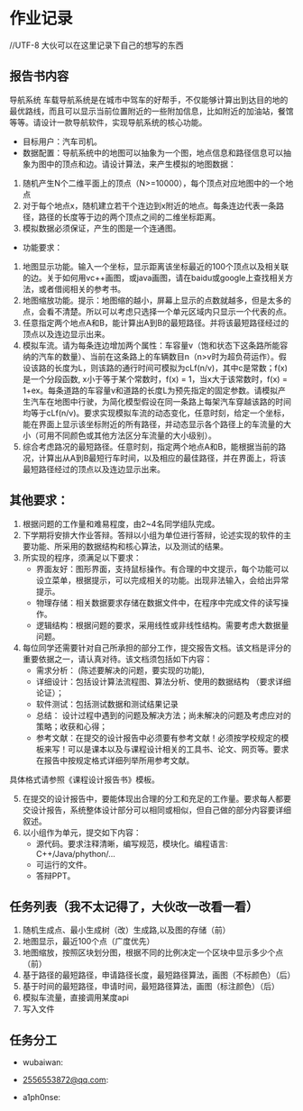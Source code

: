 # 作业记录
//UTF-8
大伙可以在这里记录下自己的想写的东西
## 报告书内容
导航系统
车载导航系统是在城市中驾车的好帮手，不仅能够计算出到达目的地的最优路线，而且可以显示当前位置附近的一些附加信息，比如附近的加油站，餐馆等等。请设计一款导航软件，实现导航系统的核心功能。
- 目标用户：汽车司机。
- 数据配置：导航系统中的地图可以抽象为一个图，地点信息和路径信息可以抽象为图中的顶点和边。请设计算法，来产生模拟的地图数据：
1. 随机产生N个二维平面上的顶点（N>=10000），每个顶点对应地图中的一个地点
2. 对于每个地点x，随机建立若干个连边到x附近的地点。每条连边代表一条路径，路径的长度等于边的两个顶点之间的二维坐标距离。
3. 模拟数据必须保证，产生的图是一个连通图。

- 功能要求：
1. 地图显示功能。输入一个坐标，显示距离该坐标最近的100个顶点以及相关联的边。关于如何用vc++画图，或java画图，请在baidu或google上查找相关方法，或者借阅相关的参考书。
2. 地图缩放功能。提示：地图缩的越小，屏幕上显示的点数就越多，但是太多的点，会看不清楚。所以可以考虑只选择一个单元区域内只显示一个代表的点。
3. 任意指定两个地点A和B，能计算出A到B的最短路径。并将该最短路径经过的顶点以及连边显示出来。
4. 模拟车流。请为每条连边增加两个属性：车容量v（饱和状态下这条路所能容纳的汽车的数量）、当前在这条路上的车辆数目n（n>v时为超负荷运作）。假设该路的长度为L，则该路的通行时间可模拟为cLf(n/v)，其中c是常数；f(x)是一个分段函数, x小于等于某个常数时，f(x) = 1，当x大于该常数时，f(x) = 1+ex。每条道路的车容量v和道路的长度L为预先指定的固定参数。请模拟产生汽车在地图中行驶，为简化模型假设在同一条路上每架汽车穿越该路的时间均等于cLf(n/v)。要求实现模拟车流的动态变化，任意时刻，给定一个坐标，能在界面上显示该坐标附近的所有路径，并动态显示各个路径上的车流量的大小（可用不同颜色或其他方法区分车流量的大小级别）。
5. 综合考虑路况的最短路径。任意时刻，指定两个地点A和B，能根据当前的路况，计算出从A到B最短行车时间，以及相应的最佳路径，并在界面上，将该最短路径经过的顶点以及连边显示出来。

## 其他要求：
1. 根据问题的工作量和难易程度，由2~4名同学组队完成。
2. 下学期将安排大作业答辩。答辩以小组为单位进行答辩，论述实现的软件的主要功能、所采用的数据结构和核心算法，以及测试的结果。
3. 所实现的程序，须满足以下要求：
    - 界面友好：图形界面，支持鼠标操作。有合理的中文提示，每个功能可以设立菜单，根据提示，可以完成相关的功能。出现非法输入，会给出异常提示。
    - 物理存储：相关数据要求存储在数据文件中，在程序中完成文件的读写操作。
    - 逻辑结构：根据问题的要求，采用线性或非线性结构。需要考虑大数据量问题。
4. 每位同学还需要针对自己所承担的部分工作，提交报告文档。该文档是评分的重要依据之一，请认真对待。该文档须包括如下内容：
    - 需求分析： (陈述要解决的问题，要实现的功能),
    - 详细设计：包括设计算法流程图、算法分析、使用的数据结构 （要求详细论证）；
    - 软件测试：包括测试数据和测试结果记录 
    - 总结： 设计过程中遇到的问题及解决方法；尚未解决的问题及考虑应对的策略；收获和心得；
    - 参考文献：在提交的设计报告中必须要有参考文献！必须按学校规定的模板来写！可以是课本以及与课程设计相关的工具书、论文、网页等。要求在报告中按规定格式详细列举所用参考文献。
  
  具体格式请参照《课程设计报告书》模板。

5. 在提交的设计报告中，要能体现出合理的分工和充足的工作量。要求每人都要交设计报告，系统整体设计部分可以相同或相似，但自己做的部分内容要详细叙述。
6. 以小组作为单元，提交如下内容：   
    - 源代码。要求注释清晰，编写规范，模块化。编程语言: C++/Java/phython/…
    - 可运行的文件。
    - 答辩PPT。



## 任务列表（我不太记得了，大伙改一改看一看）
1. 随机生成点、最小生成树（改）生成路,以及图的存储（前）
2. 地图显示，最近100个点（广度优先）
3. 地图缩放，按照区块划分图，根据不同的比例决定一个区块中显示多少个点（前）
4. 基于路径的最短路径，申请路径长度，最短路径算法，画图（不标颜色）（后）
5. 基于时间的最短路径，申请时间，最短路径算法，画图（标注颜色）（后）
6. 模拟车流量，直接调用某度api
7. 写入文件

## 任务分工
- wubaiwan:

- 2556553872@qq.com:

- a1ph0nse:

